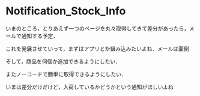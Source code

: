# Notification_Stock_Info

いまのところ，とりあえず一つのページを丸々取得してきて差分があったら，メールで通知する予定．

これを発展させていって，まずはアプリとか組み込みたいよね．メールは面倒

そして，商品を何個か追加できるようにしたい．

またノーコードで簡単に取得できるようにしたい．

いまは差分だけだけど，入荷しているかどうかという通知がほしいよね
